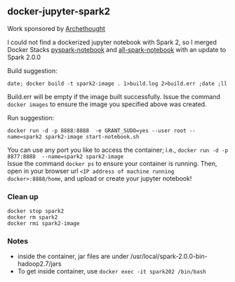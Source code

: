 ## docker-jupyter-spark2
Work sponsored by [Archethought](https://archethought.github.io/)

I could not find a dockerized jupyter notebook with Spark 2, 
so I merged Docker Stacks [pyspark-notebook](https://github.com/jupyter/docker-stacks/tree/master/pyspark-notebook) 
and [all-spark-notebook](https://github.com/jupyter/docker-stacks/tree/master/all-spark-notebook) with an update to Spark 2.0.0
 

Build suggestion:  
```
date; docker build -t spark2-image . 1>build.log 2>build.err ;date ;ll 

```
Build.err will be empty if the image built successfully.
Issue the command `docker images` to ensure the image you specified above was created. 

Run suggestion:
```
docker run -d -p 8888:8888  -e GRANT_SUDO=yes --user root --name=spark2 spark2-image start-notebook.sh 

```
You can use any port you like to access the container; i.e., `docker run -d -p 8877:8888  --name=spark2 spark2-image`  
Issue the command `docker ps` to ensure your container is running. 
Then, open in your browser url `<IP address of machine running docker>:8888/home`, and upload or create your jupyter notebook!
 
### Clean up
```
docker stop spark2
docker rm spark2
docker rmi spark2-image
```
 
### Notes
* inside the  container, jar files are under /usr/local/spark-2.0.0-bin-hadoop2.7/jars
* To get inside container, use `docker exec -it spark202 /bin/bash`

